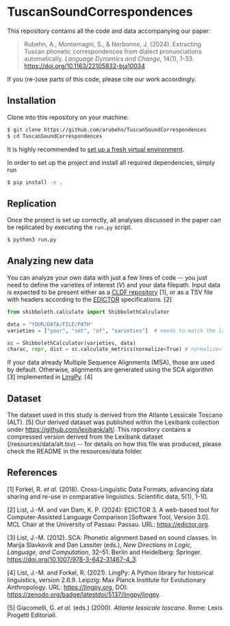# TuscanSoundCorrespondences

This repository contains all the code and data accompanying our paper:
> Rubehn, A., Montemagni, S., & Nerbonne, J. (2024). Extracting Tuscan phonetic correspondences from dialect pronunciations automatically. *Language Dynamics and Change*, 14(1), 1-33. https://doi.org/10.1163/22105832-bja10034

If you (re-)use parts of this code, please cite our work accordingly.

## Installation

Clone into this repository on your machine:

```bash
$ git clone https://github.com/arubehn/TuscanSoundCorrespondences
$ cd TuscanSoundCorrespondences
```

It is highly recommended to [set up a fresh virtual environment](https://docs.python.org/3/library/venv.html).

In order to set up the project and install all required dependencies, simply run

```bash
$ pip install -e .
```

## Replication

Once the project is set up correctly, all analyses discussed in the paper can be replicated by executing the `run.py` script.

```bash
$ python3 run.py
```

## Analyzing new data

You can analyze your own data with just a few lines of code -- you just need to define the varieties of interest (*V*) and your data filepath. Input data is expected to be present either as a [CLDF repository](https://github.com/cldf/cldf) [1], or as a TSV file with headers according to the [EDICTOR](https://edictor.org) specifications. [2]

```python
from shibboleth.calculate import ShibbolethCalculator

data = "YOUR/DATA/FILE/PATH"
varieties = ["your", "set", "of", "varieties"]  # needs to match the language id given in the data exactly

sc = ShibbolethCalculator(varieties, data)
charac, repr, dist = sc.calculate_metrics(normalize=True) # normalize=True calculates normalized PMI; otherwise plain PMI is calculated
```

If your data already Multiple Sequence Alignments (MSA), those are used by default. Otherwise, alignments are generated using the SCA algorithm [3] implemented in [LingPy](https://github.com/lingpy/lingpy). [4]

## Dataset

The dataset used in this study is derived from the Atlante Lessicale Toscano (ALT). [5] Our derived dataset was published within the Lexibank collection under https://github.com/lexibank/alt/. This repository contains a compressed version derived from the Lexibank dataset (/resources/data/alt.tsv) -- for details on how this file was produced, please check the README in the resources/data folder.

## References

[1] Forkel, R. *et al.* (2018). Cross-Linguistic Data Formats, advancing data sharing and re-use in comparative linguistics. Scientific data, 5(1), 1-10.

[2] List, J.-M. and van Dam, K. P. (2024): EDICTOR 3. A web-based tool for Computer-Assisted Language Comparison [Software Tool, Version 3.0]. MCL Chair at the University of Passau: Passau. URL: https://edictor.org.

[3] List, J.-M. (2012). SCA: Phonetic alignment based on sound classes. In Marija Slavkovik and Dan Lassiter (eds.), *New Directions in Logic, Language, and Computation*, 32–51. Berlin and Heidelberg: Springer. https://doi.org/10.1007/978-3-642-31467-4_3.

[4] List, J.-M. and Forkel, R. (2021). LingPy: A Python library for historical linguistics, version 2.6.9. Leipzig: Max Planck Institute for Evolutionary Anthropology. URL: https://lingpy.org, DOI: https://zenodo.org/badge/latestdoi/5137/lingpy/lingpy.

[5] Giacomelli, G. *et al.* (eds.) (2000). *Atlante lessicale toscano*. Rome: Lexis Progetti Editoriali.
